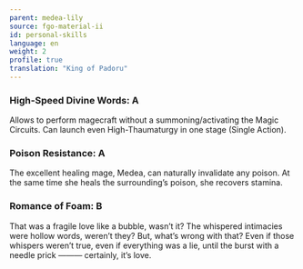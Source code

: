 ```yaml
---
parent: medea-lily
source: fgo-material-ii
id: personal-skills
language: en
weight: 2
profile: true
translation: "King of Padoru"
---
```


### High-Speed Divine Words: A

Allows to perform magecraft without a summoning/activating the Magic Circuits.
Can launch even High-Thaumaturgy in one stage (Single Action).


### Poison Resistance: A

The excellent healing mage, Medea, can naturally invalidate any poison.
At the same time she heals the surrounding’s poison, she recovers stamina.

### Romance of Foam: B

That was a fragile love like a bubble, wasn’t it?
The whispered intimacies were hollow words, weren’t they?
But, what’s wrong with that?
Even if those whispers weren’t true, even if everything was a lie,
until the burst with a needle prick ――― certainly, it’s love.
